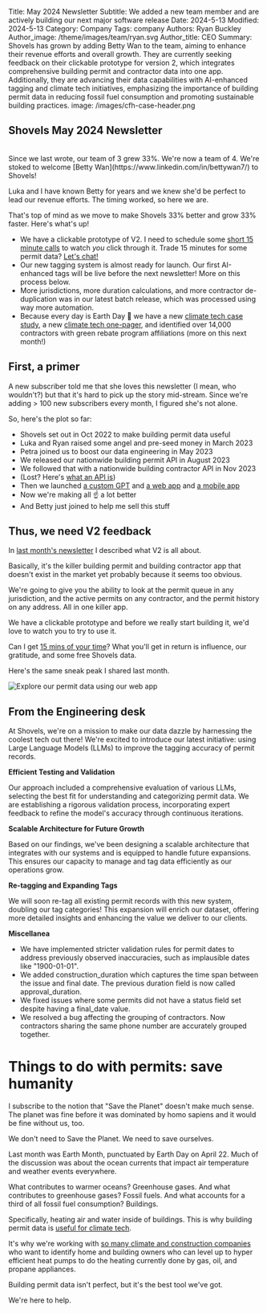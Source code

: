 Title: May 2024 Newsletter
Subtitle: We added a new team member and are actively building our next major software release
Date: 2024-5-13
Modified: 2024-5-13
Category: Company
Tags: company
Authors: Ryan Buckley
Author_image: /theme/images/team/ryan.svg
Author_title: CEO
Summary: Shovels has grown by adding Betty Wan to the team, aiming to enhance their revenue efforts and overall growth. They are currently seeking feedback on their clickable prototype for version 2, which integrates comprehensive building permit and contractor data into one app. Additionally, they are advancing their data capabilities with AI-enhanced tagging and climate tech initiatives, emphasizing the importance of building permit data in reducing fossil fuel consumption and promoting sustainable building practices.
image: /images/cfh-case-header.png


## Shovels May 2024 Newsletter
<br>
Since we last wrote, our team of 3 grew 33%. We're now a team of 4. We're stoked to welcome [Betty Wan](https://www.linkedin.com/in/bettywan7/) to Shovels!

Luka and I have known Betty for years and we knew she'd be perfect to lead our revenue efforts. The timing worked, so here we are.  

That's top of mind as we move to make Shovels 33% better and grow 33% faster. Here's what's up!  

*  We have a clickable prototype of V2. I need to schedule some [short 15 minute calls](https://shovels.pipedrive.com/scheduler/GXeGebUW/shovels-v2-prototype-test) to watch _you_ click through it. Trade 15 minutes for some permit data? [Let's chat!](https://shovels.pipedrive.com/scheduler/GXeGebUW/shovels-v2-prototype-test)
*  Our new tagging system is almost ready for launch. Our first AI-enhanced tags will be live before the next newsletter! More on this process below.
*  More jurisdictions, more duration calculations, and more contractor de-duplication was in our latest batch release, which was processed using way more automation.
*  Because every day is Earth Day 🌱 we have a new [climate tech case study]({filename}case-carbon-free-homes.md), a new [climate tech one-pager]({static}/pdfs/Shovels_Climate.pdf), and identified over 14,000 contractors with green rebate program affiliations (more on this next month!)

## First, a primer

A new subscriber told me that she loves this newsletter (I mean, who wouldn't?) but that it's hard to pick up the story mid-stream. Since we're adding > 100 new subscribers every month, I figured she's not alone. 

So, here's the plot so far:

- Shovels set out in Oct 2022 to make building permit data useful  
- Luka and Ryan raised some angel and pre-seed money in March 2023  
- Petra joined us to boost our data engineering in May 2023  
- We released our nationwide building permit API in August 2023  
- We followed that with a nationwide building contractor API in Nov 2023  
- (Lost? Here's [what an API is]({filename}api-guide-1.md))  
- Then we launched [a custom GPT]({filename}gpt-guide-1.md) and [a web app]({filename}app-guide-1.md) and [a mobile app](https://play.google.com/store/apps/details?id=com.shovels.shovels1)  
- Now we're making all ☝️ a lot better  
- And Betty just joined to help me sell this stuff

## Thus, we need V2 feedback

In [last month's newsletter]({filename}newsletter-apr-24.md) I described what V2 is all about.

Basically, it's the killer building permit and building contractor app that doesn't exist in the market yet probably because it seems too obvious.

We're going to give you the ability to look at the permit queue in any jurisdiction, and the active permits on any contractor, and the permit history on any address. All in one killer app. 

We have a clickable prototype and before we really start building it, we'd love to watch you to try to use it.

Can I get [15 mins of your time](https://shovels.pipedrive.com/scheduler/GXeGebUW/shovels-v2-prototype-test)? What you'll get in return is influence, our gratitude, and some free Shovels data.

Here's the same sneak peak I shared last month.

![Explore our permit data using our web app]({static}/images/explore.png)

## From the Engineering desk

At Shovels, we're on a mission to make our data dazzle by harnessing the coolest tech out there! We're excited to introduce our latest initiative: using Large Language Models (LLMs) to improve the tagging accuracy of permit records.

**Efficient Testing and Validation**

Our approach included a comprehensive evaluation of various LLMs, selecting the best fit for understanding and categorizing permit data. We are establishing a rigorous validation process, incorporating expert feedback to refine the model's accuracy through continuous iterations.

**Scalable Architecture for Future Growth**

Based on our findings, we've been designing a scalable architecture that integrates with our systems and is equipped to handle future expansions. This ensures our capacity to manage and tag data efficiently as our operations grow.

**Re-tagging and Expanding Tags**

We will soon re-tag all existing permit records with this new system, doubling our tag categories! This expansion will enrich our dataset, offering more detailed insights and enhancing the value we deliver to our clients. 

**Miscellanea**

- We have implemented stricter validation rules for permit dates to address previously observed inaccuracies, such as implausible dates like "1900-01-01".   
- We added construction\_duration which captures the time span between the issue and final date. The previous duration field is now called approval\_duration.  
- We fixed issues where some permits did not have a status field set despite having a final\_date value.   
- We resolved a bug affecting the grouping of contractors. Now contractors sharing the same phone number are accurately grouped together.

# Things to do with permits: save humanity

I subscribe to the notion that "Save the Planet" doesn't make much sense. The planet was fine before it was dominated by homo sapiens and it would be fine without us, too.

We don't need to Save the Planet. We need to save ourselves. 

Last month was Earth Month, punctuated by Earth Day on April 22. Much of the discussion was about the ocean currents that impact air temperature and weather events everywhere. 

What contributes to warmer oceans? Greenhouse gases. And what contributes to greenhouse gases? Fossil fuels. And what accounts for a third of all fossil fuel consumption? Buildings.

Specifically, heating air and water inside of buildings. This is why building permit data is [useful for climate tech]({static}/pdfs/Shovels_Climate.pdf).

It's why we're working with [so many climate and construction companies](https://www.shovels.ai/blog/?category=Case%20Study) who want to identify home and building owners who can level up to hyper efficient heat pumps to do the heating currently done by gas, oil, and propane appliances.

Building permit data isn't perfect, but it's the best tool we've got. 

We're here to help.